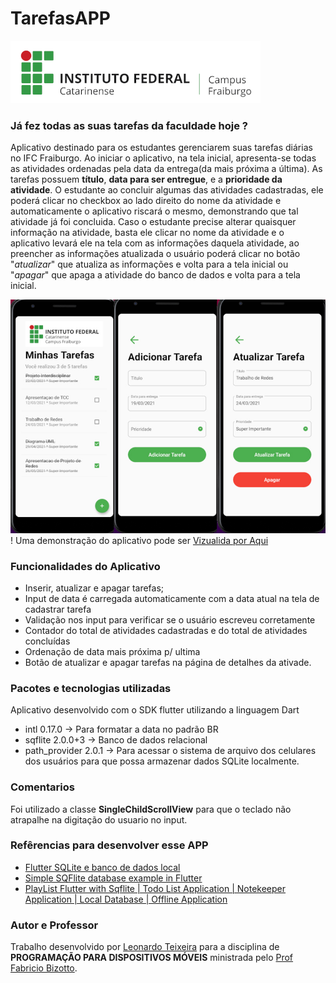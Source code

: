 # TarefasAPP
![](/assets/images/Logo_IFC2.png)
### Já fez todas as suas tarefas da faculdade hoje ?
Aplicativo destinado para os estudantes gerenciarem suas tarefas diárias no IFC Fraiburgo. Ao iniciar o aplicativo, na tela inicial, apresenta-se todas as atividades ordenadas pela data da entrega(da mais próxima a última). As tarefas possuem **título**, **data para ser entregue**, e a **prioridade da atividade**. O estudante ao concluir algumas das atividades cadastradas, ele poderá clicar no checkbox ao lado direito do nome da atividade e automaticamente o aplicativo riscará o mesmo, demonstrando que tal atividade já foi concluida. Caso o estudante precise alterar quaisquer informação na atividade, basta ele clicar no nome da atividade e o aplicativo levará ele na tela com as informações daquela atividade, ao preencher as informações atualizada o usuário poderá clicar no botão "*atualizar*" que atualiza as informações e volta para a tela inicial ou "*apagar*" que apaga a atividade do banco de dados e volta para a tela inicial. 

![](/assets/images/3TelasApp.jpg)!
Uma demonstração do aplicativo pode ser [Vizualida por Aqui](https://i.imgur.com/nU7F4vc.mp4)

### Funcionalidades do Aplicativo
* Inserir, atualizar e apagar tarefas;
* Input de data é carregada automaticamente com a data atual na tela de cadastrar tarefa
* Validação nos input para verificar se o usuário escreveu corretamente
* Contador do total de atividades cadastradas e do total de atividades concluídas
* Ordenação de data mais próxima p/ ultima
* Botão de atualizar e apagar tarefas na página de detalhes da ativade.

### Pacotes e tecnologias utilizadas
Aplicativo desenvolvido com o SDK flutter utilizando a linguagem Dart
* intl 0.17.0 -> Para formatar a data no padrão BR
* sqflite 2.0.0+3 -> Banco de dados relacional
* path_provider 2.0.1 -> Para acessar o sistema de arquivo dos celulares dos usuários para que possa armazenar dados SQLite localmente.
### Comentarios
Foi utilizado a classe **SingleChildScrollView** para que o teclado não atrapalhe na digitação do usuario no input.
### Refêrencias para desenvolver esse APP
* [Flutter SQLite e banco de dados local](https://balta.io/blog/flutter-sqlite)
* [Simple SQFlite database example in Flutter](https://suragch.medium.com/simple-sqflite-database-example-in-flutter-e56a5aaa3f91)
* [PlayList Flutter with Sqflite | Todo List Application | Notekeeper Application | Local Database | Offline Application](https://www.youtube.com/playlist?list=PLW9-80IN43dlvfnira5Ty3-9Mq21SP3eN)
### Autor e Professor
Trabalho desenvolvido por [Leonardo Teixeira](https://github.com/leoteixeiraa/) para a disciplina de **PROGRAMAÇÃO PARA DISPOSITIVOS MÓVEIS** ministrada pelo [Prof Fabricio Bizotto](https://github.com/fabricioifc). 